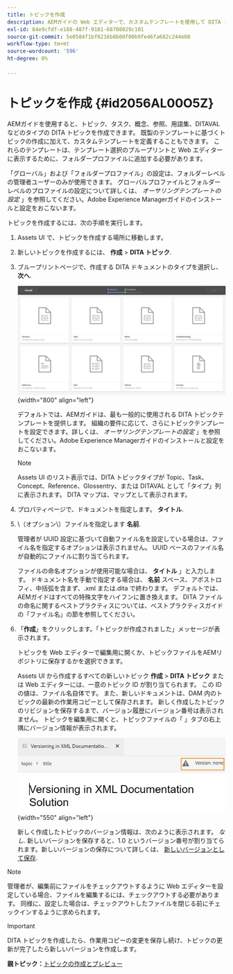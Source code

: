 ```yaml
---
title: トピックを作成
description: AEMガイドの Web エディターで、カスタムテンプレートを使用して DITA トピックのタイプを作成する方法を説明します。
exl-id: 84e9cfdf-e188-487f-9181-68708029c101
source-git-commit: 5e0584f1bf0216b8b00f00b9fe46fa682c244e08
workflow-type: tm+mt
source-wordcount: '596'
ht-degree: 0%

---
```


# トピックを作成 {#id2056AL00O5Z}

AEMガイドを使用すると、トピック、タスク、概念、参照、用語集、DITAVAL などのタイプの DITA トピックを作成できます。 既製のテンプレートに基づくトピックの作成に加えて、カスタムテンプレートを定義することもできます。 これらのテンプレートは、テンプレート選択のブループリントと Web エディターに表示するために、フォルダープロファイルに追加する必要があります。

「グローバル」および「フォルダープロファイル」の設定は、フォルダーレベルの管理者ユーザーのみが使用できます。 グローバルプロファイルとフォルダーレベルのプロファイルの設定について詳しくは、 *オーサリングテンプレートの設定* 」を参照してください。Adobe Experience Managerガイドのインストールと設定をおこないます。

トピックを作成するには、次の手順を実行します。

1. Assets UI で、トピックを作成する場所に移動します。

1. 新しいトピックを作成するには、 **作成** \> **DITA トピック**.

1. ブループリントページで、作成する DITA ドキュメントのタイプを選択し、 **次へ**.

   ![](images/create_dita_topic.png){width="800" align="left"}

   デフォルトでは、AEMガイドは、最も一般的に使用される DITA トピックテンプレートを提供します。 組織の要件に応じて、さらにトピックテンプレートを設定できます。詳しくは、 *オーサリングテンプレートの設定* 」を参照してください。Adobe Experience Managerガイドのインストールと設定をおこないます。

   >[!NOTE]
   >
   > Assets UI のリスト表示では、DITA トピックタイプが Topic、Task、Concept、Reference、Glossentry、または DITAVAL として「タイプ」列に表示されます。 DITA マップは、マップとして表示されます。

1. プロパティページで、ドキュメントを指定します。 **タイトル**.

1. \（オプション\）ファイルを指定します **名前**.

   管理者が UUID 設定に基づいて自動ファイル名を設定している場合は、ファイル名を指定するオプションは表示されません。 UUID ベースのファイル名が自動的にファイルに割り当てられます。

   ファイルの命名オプションが使用可能な場合は、 **タイトル** 」と入力します。 ドキュメント名を手動で指定する場合は、 **名前** スペース、アポストロフィ、中括弧を含まず、.xml または.dita で終わります。 デフォルトでは、AEMガイドはすべての特殊文字をハイフンに置き換えます。 DITA ファイルの命名に関するベストプラクティスについては、ベストプラクティスガイドの「ファイル名」の節を参照してください。

1. 「**作成**」をクリックします。「トピックが作成されました」メッセージが表示されます。

   トピックを Web エディターで編集用に開くか、トピックファイルをAEMリポジトリに保存するかを選択できます。

   Assets UI から作成するすべての新しいトピック **作成** \> **DITA トピック** または Web エディターには、一意のトピック ID が割り当てられます。 この ID の値は、ファイル名自体です。 また、新しいドキュメントは、DAM 内のトピックの最新の作業用コピーとして保存されます。 新しく作成したトピックのリビジョンを保存するまで、バージョン履歴にバージョン番号は表示されません。 トピックを編集用に開くと、トピックファイルの「 」タブの右上隅にバージョン情報が表示されます。

   ![](images/topic-version-none_cs.png){width="550" align="left"}

   新しく作成したトピックのバージョン情報は、次のように表示されます。 *なし*. 新しいバージョンを保存すると、1.0 というバージョン番号が割り当てられます。新しいバージョンの保存について詳しくは、 [新しいバージョンとして保存](web-editor-features.md#save-as-new-version-id209ME400GXA).


>[!NOTE]
>
> 管理者が、編集前にファイルをチェックアウトするように Web エディターを設定している場合、ファイルを編集するには、チェックアウトする必要があります。 同様に、設定した場合は、チェックアウトしたファイルを閉じる前にチェックインするように求められます。

>[!IMPORTANT]
>
> DITA トピックを作成したら、作業用コピーの変更を保存し続け、トピックの更新が完了したら新しいバージョンを作成します。

**親トピック：**[&#x200B;トピックの作成とプレビュー](create-preview-topics.md)
